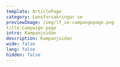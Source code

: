 ```yaml
---
template: ArticlePage
category: Lansforsakringar se
previewImage: /img/lf_se-campangepage.png
title:Campaign page
intro: Kampanjsidan
description: Kampanjsidan
wide: false
lang: false
hidden: false
---
```

